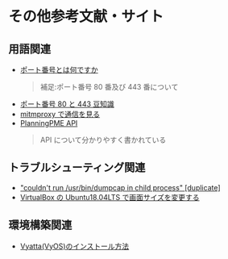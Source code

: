 # その他参考文献・サイト

## 用語関連

- [ポート番号とは何ですか](https://jp.globalsign.com/support/faq/345.html)
  > 補足:ポート番号 80 番及び 443 番について
- [ポート番号 80 と 443 豆知識](https://qiita.com/shizen-shin/items/511aa4b1ad0c0ee2a434)
- [mitmproxy で通信を見る](https://note.com/tanjoin/n/n6dd5f9322a6c)
- [PlanningPME API](https://www.planningpme.com/planningpme-api.htm)
  > API について分かりやすく書かれている

## トラブルシューティング関連

- ["couldn't run /usr/bin/dumpcap in child process" [duplicate]](https://askubuntu.com/questions/748941/im-not-able-to-use-wireshark-couldnt-run-usr-bin-dumpcap-in-child-process)
- [VirtualBox の Ubuntu18.04LTS で画面サイズを変更する](https://mixcubenet.com/ubuntu/virtualbox%E3%81%AEubuntu18-04lts%E3%81%A7%E7%94%BB%E9%9D%A2%E3%82%B5%E3%82%A4%E3%82%BA%E3%82%92%E5%A4%89%E6%9B%B4/)

## 環境構築関連

- [Vyatta(VyOS)のインストール方法](https://changineer.info/network/vyatta/vyatta_os_install.html)
